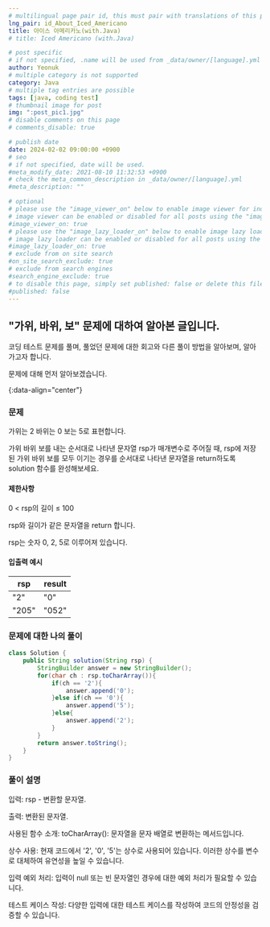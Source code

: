 ```yaml
---
# multilingual page pair id, this must pair with translations of this page. (This name must be unique)
lng_pair: id_About_Iced_Americano
title: 아이스 아메리카노(with.Java)
# title: Iced Americano (with.Java)

# post specific
# if not specified, .name will be used from _data/owner/[language].yml
author: Yeonuk
# multiple category is not supported
category: Java
# multiple tag entries are possible
tags: [java, coding test]
# thumbnail image for post
img: ":post_pic1.jpg"
# disable comments on this page
# comments_disable: true

# publish date
date: 2024-02-02 09:00:00 +0900
# seo
# if not specified, date will be used.
#meta_modify_date: 2021-08-10 11:32:53 +0900
# check the meta_common_description in _data/owner/[language].yml
#meta_description: ""

# optional
# please use the "image_viewer_on" below to enable image viewer for individual pages or posts (_posts/ or [language]/_posts folders).
# image viewer can be enabled or disabled for all posts using the "image_viewer_posts: true" setting in _data/conf/main.yml.
#image_viewer_on: true
# please use the "image_lazy_loader_on" below to enable image lazy loader for individual pages or posts (_posts/ or [language]/_posts folders).
# image lazy loader can be enabled or disabled for all posts using the "image_lazy_loader_posts: true" setting in _data/conf/main.yml.
#image_lazy_loader_on: true
# exclude from on site search
#on_site_search_exclude: true
# exclude from search engines
#search_engine_exclude: true
# to disable this page, simply set published: false or delete this file
#published: false
---
```


<!-- outline-start -->

## "가위, 바위, 보" 문제에 대하여 알아본 글입니다.

코딩 테스트 문제를 풀며, 풀었던 문제에 대한 회고와 다른 풀이 방법을 알아보며, 알아가고자 합니다.

문제에 대해 먼저 알아보겠습니다.

{:data-align="center"}

<!-- outline-end -->

### 문제

가위는 2 바위는 0 보는 5로 표현합니다.

가위 바위 보를 내는 순서대로 나타낸 문자열 rsp가 매개변수로 주어질 때, rsp에 저장된 가위 바위 보를 모두 이기는 경우를 순서대로 나타낸 문자열을 return하도록 solution 함수를 완성해보세요.

#### 제한사항

0 < rsp의 길이 ≤ 100

rsp와 길이가 같은 문자열을 return 합니다.

rsp는 숫자 0, 2, 5로 이루어져 있습니다.

#### 입출력 예시

| rsp   | result |
| ----- | ------ |
| "2"   | "0"    |
| "205" | "052"  |

<!-- | start_num | end_num | result |
| --------- | ------- | ------ |
| 10        | 3       | 0      | -->

### 문제에 대한 나의 풀이

```java
class Solution {
    public String solution(String rsp) {
        StringBuilder answer = new StringBuilder();
        for(char ch : rsp.toCharArray()){
            if(ch == '2'){
                answer.append('0');
            }else if(ch == '0'){
                answer.append('5');
            }else{
                answer.append('2');
            }
        }
        return answer.toString();
    }
}
```

### 풀이 설명

입력: rsp - 변환할 문자열.

출력: 변환된 문자열.

사용된 함수 소개: toCharArray(): 문자열을 문자 배열로 변환하는 메서드입니다.

상수 사용: 현재 코드에서 '2', '0', '5'는 상수로 사용되어 있습니다.
이러한 상수를 변수로 대체하여 유연성을 높일 수 있습니다.

입력 예외 처리: 입력이 null 또는 빈 문자열인 경우에 대한 예외 처리가 필요할 수 있습니다.

테스트 케이스 작성: 다양한 입력에 대한 테스트 케이스를 작성하여 코드의 안정성을 검증할 수 있습니다.
